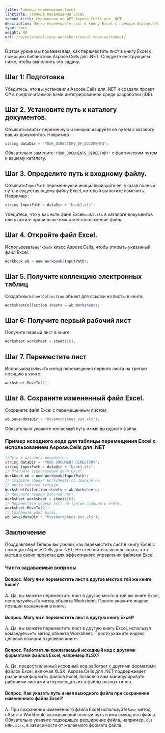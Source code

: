 ```yaml
---
title: Таблица перемещения Excel
linktitle: Таблица перемещения Excel
second_title: Справочник по API Aspose.Cells для .NET
description: Легко перемещайте лист в книгу Excel с помощью Aspose.Cells для .NET.
type: docs
weight: 40
url: /ru/net/excel-copy-worksheet/excel-move-worksheet/
---
```

В этом уроке мы покажем вам, как переместить лист в книгу Excel с помощью библиотеки Aspose.Cells для .NET. Следуйте инструкциям ниже, чтобы выполнить эту задачу.


## Шаг 1: Подготовка

Убедитесь, что вы установили Aspose.Cells для .NET и создали проект C# в предпочитаемой вами интегрированной среде разработки (IDE).

## Шаг 2. Установите путь к каталогу документов.

 Объявить`dataDir` переменную и инициализируйте ее путем к каталогу ваших документов. Например :

```csharp
string dataDir = "YOUR_DIRECTORY_OF_DOCUMENTS";
```

 Обязательно замените`"YOUR_DOCUMENTS_DIRECTORY"` с фактическим путем к вашему каталогу.

## Шаг 3. Определите путь к входному файлу.

 Объявить`InputPath` переменную и инициализируйте ее, указав полный путь к существующему файлу Excel, который вы хотите изменить. Например :

```csharp
string InputPath = dataDir + "book1.xls";
```

 Убедитесь, что у вас есть файл Excel`book1.xls` в каталоге документов или укажите правильное имя и местоположение файла.

## Шаг 4. Откройте файл Excel.

 Использовать`Workbook` класс Aspose.Cells, чтобы открыть указанный файл Excel:

```csharp
Workbook wb = new Workbook(InputPath);
```

## Шаг 5. Получите коллекцию электронных таблиц

 Создать`WorksheetCollection` объект для ссылки на листы в книге:

```csharp
WorksheetCollection sheets = wb.Worksheets;
```

## Шаг 6: Получите первый рабочий лист

Получите первый лист в книге:

```csharp
Worksheet worksheet = sheets[0];
```

## Шаг 7. Переместите лист

 Использовать`MoveTo` метод перемещения первого листа на третью позицию в книге:

```csharp
worksheet.MoveTo(2);
```

## Шаг 8. Сохраните измененный файл Excel.

Сохраните файл Excel с перемещенным листом:

```csharp
wb.Save(dataDir + "MoveWorksheet_out.xls");
```

Обязательно укажите желаемый путь и имя выходного файла.

### Пример исходного кода для таблицы перемещения Excel с использованием Aspose.Cells для .NET 
```csharp
//Путь к каталогу документов.
string dataDir = "YOUR DOCUMENT DIRECTORY";
string InputPath = dataDir + "book1.xls";
// Откройте существующий файл Excel.
Workbook wb = new Workbook(InputPath);
// Создайте объект Worksheets со ссылкой на
// листы Рабочей тетради.
WorksheetCollection sheets = wb.Worksheets;
// Получите первый рабочий лист.
Worksheet worksheet = sheets[0];
// Переместите первый лист на третью позицию в книге.
worksheet.MoveTo(2);
// Сохраните файл Excel.
wb.Save(dataDir + "MoveWorksheet_out.xls");
```

## Заключение

Поздравляем! Теперь вы узнали, как переместить лист в книгу Excel с помощью Aspose.Cells для .NET. Не стесняйтесь использовать этот метод в своих проектах для эффективного управления файлами Excel.

### Часто задаваемые вопросы

#### Вопрос. Могу ли я переместить лист в другое место в той же книге Excel?

A.  Да, вы можете переместить лист в другое место в той же книге Excel, используя`MoveTo` метод объекта Worksheet. Просто укажите индекс позиции назначения в книге.

#### Вопрос. Могу ли я переместить лист в другую книгу Excel?

A.  Да, вы можете переместить лист в другую книгу Excel, используя команду`MoveTo` метод объекта Worksheet. Просто укажите индекс целевой позиции в целевой книге.

#### Вопрос. Работает ли прилагаемый исходный код с другими форматами файлов Excel, например XLSX?

A. Да, предоставленный исходный код работает с другими форматами файлов Excel, включая XLSX. Aspose.Cells для .NET поддерживает различные форматы файлов Excel, позволяя вам манипулировать рабочими листами и перемещать их в файлы разных типов.

#### Вопрос. Как указать путь и имя выходного файла при сохранении измененного файла Excel?

A.  При сохранении измененного файла Excel используйте`Save` метод объекта Workbook, указывающий полный путь и имя выходного файла. Обязательно укажите подходящее расширение файла, например`.xls` или`.xlsx`, в зависимости от желаемого формата файла.